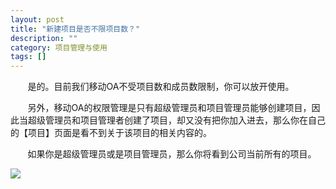 ```yaml
---
layout: post
title: "新建项目是否不限项目数？"
description: ""
category: 项目管理与使用
tags: []
---
```

&#160; &#160; &#160; &#160;是的。目前我们移动OA不受项目数和成员数限制，你可以放开使用。

&#160; &#160; &#160; &#160;另外，移动OA的权限管理是只有超级管理员和项目管理员能够创建项目，因此当超级管理员和项目管理者创建了项目，却又没有把你加入进去，那么你在自己的【项目】页面是看不到关于该项目的相关内容的。

&#160; &#160; &#160; &#160;如果你是超级管理员或是项目管理员，那么你将看到公司当前所有的项目。

![](../../../oahelps_img/xiangmu_1.png)